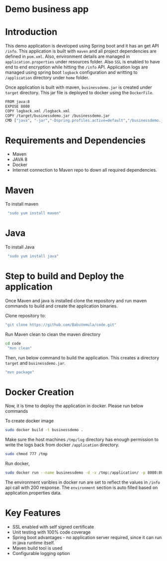 Demo business app
============================

Introduction
==========================
This demo application is developed using Spring boot and it has an get API `/info`. This application is built with `maven` and all project dependencies are defined in `pom.xml`. Also, environment details are managed in `application.properties` under resources folder. Also `SSL` is enabled to have end to end encryption while hitting the `/info` API. Application logs are managed using spring boot `logback` configuration and writting to `/application` directory under `home` folder.

Once application is built with maven, `businessdemo.jar` is created under `target` directory. This jar file is deployed to docker using the `DockerFile`.

```sh
FROM java:8
EXPOSE 8080
COPY logback.xml /logback.xml
COPY /target/businessdemo.jar /businessdemo.jar
CMD ["java", "-jar","-Dspring.profiles.active=default","/businessdemo.jar"]
```

Requirements and Dependencies
======================
- Maven
- JAVA 8
- Docker
- Internet connection to Maven repo to down all required dependencies.

Maven
===========================
To install maven 
```sh
 "sudo yum install maven"
```
Java
=============================
To install Java
```sh
 "sudo yum install java"
```

Step to build and Deploy the application
==========================================
Once Maven and java is installed clone the repository and run maven commands to build and create the application binaries.

Clone repository to: 
```sh
"git clone https://github.com/BabuVemula/code.git"
```
Run Maven clean to clean the maven directory
```sh
cd code
 "mvn clean" 
 ```
Then, run below command to build the application. This creates a directory `target` and `businessdemo.jar`.
```sh
"mvn package"
```
Docker Creation
=====================
Now, it is time to deploy the application in docker. Please run below commands

To create docker image
```sh
sudo docker build -t businessdemo .
```

Make sure the host machines `/tmp/log` directory has enough permission to write the logs back from docker `/application` directory.

```sh
sudo chmod 777 /tmp
```

Run docker,
```sh
sudo docker run --name businessdemo -d -v /tmp:/application/ -p 8080:8080 -e app=my-app -e ver=0.0.1 -e sha=gitsha businessdemo

```
The environment varibles in docker run are set to reflect the values in `/info` api call with 200 response. The `environment` section is auto filled based on application.properties data.

Key Features 
====================
- SSL enabled with self signed certificate
- Unit testing with 100% code coverage
- Spring boot advantages - no application server required, since it can run in java runtime itself.
- Maven build tool is used
- Configurable logging option


